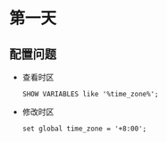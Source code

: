 # 第一天

## 配置问题

* 查看时区

  `SHOW VARIABLES like '%time_zone%';`

* 修改时区

  `set global time_zone = '+8:00';`


